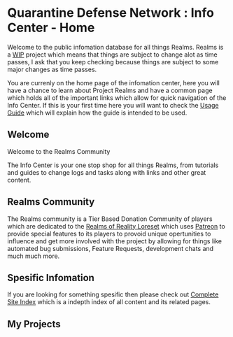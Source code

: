 # Quarantine Defense Network : **Info Center - Home**

Welcome to the public infomation database for all things Realms. Realms is a [WIP](https://github.com/FueledByOCHD/Realms-Invasion-Info-Center/blob/develop/WorkInProgress.md) project which means that things are subject to change alot as time passes, I ask that you keep checking because things are subject to some major changes as time passes.

You are currenly on the home page of the infomation center, here you will have a chance to learn about Project Realms and have a common page which holds all of the important links which allow for quick navigation of the Info Center. If this is your first time here you will want to check the [Usage Guide](https://github.com/FueledByOCHD/Realms-Invasion-Info-Center/blob/develop/UseageGuide.md) which will explain how the guide is intended to be used.

## **Welcome**

Welcome to the Realms Community

The Info Center is your one stop shop for all things Realms, from tutorials and guides to change logs and tasks along with links and other great content. 

## **Realms Community**

The Realms community is a Tier Based Donation Community of players which are dedicated to the [Realms of Reality Loreset]() which uses [Patreon]() to provide special features to its players to provoid unique opertunities to influence and get more involved with the project by allowing for things like automated bug submissions, Feature Requests, development chats and much much more.

## **Spesific Infomation**

If you are looking for something spesific then please check out [Complete Site Index]() which is a indepth index of all content and its related pages.

## **My Projects**

